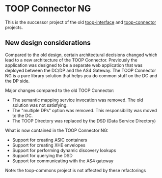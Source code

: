 # TOOP Connector NG

This is the successor project of the old [toop-interface](https://github.com/TOOP4EU/toop-interface) and [toop-connector](https://github.com/TOOP4EU/toop-connector) projects.

## New design considerations

Compared to the old design, certain architectural decisions changed which lead to a new architecture of the TOOP Connector.
Previously the application was designed to be a separate web application that was deployed between the DC/DP and the AS4 Gateway.
The TOOP Connector NG is a pure library solution that helps you do common stuff on the DC and the DP side.

Major changes compared to the old TOOP Connector:
* The semantic mapping service invocation was removed. The old solution was not satisfying.
* The "multiple DPs" option was removed. This responsibility was moved to the DC.
* The TOOP Directory was replaced by the DSD (Data Service Directory)

What is now contained in the TOOP Connector NG:
* Support for creating ASIC containers
* Support for creating XHE envelopes
* Support for performing dynamic discovery lookups
* Support for querying the DSD
* Support for communicating with the AS4 gateway

Note: the toop-commons project is not affected by these refactorings
